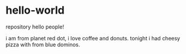 # hello-world
repository
hello people!

i am from planet red dot, i love coffee and donuts.
tonight i had cheesy pizza with from blue dominos.
